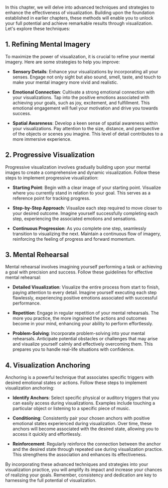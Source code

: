 
In this chapter, we will delve into advanced techniques and strategies to enhance the effectiveness of visualization. Building upon the foundation established in earlier chapters, these methods will enable you to unlock your full potential and achieve remarkable results through visualization. Let's explore these techniques:

1\. Refining Mental Imagery
--------------------------

To maximize the power of visualization, it is crucial to refine your mental imagery. Here are some strategies to help you improve:

* **Sensory Details**: Enhance your visualizations by incorporating all your senses. Engage not only sight but also sound, smell, taste, and touch to make your mental imagery more vivid and realistic.

* **Emotional Connection**: Cultivate a strong emotional connection with your visualizations. Tap into the positive emotions associated with achieving your goals, such as joy, excitement, and fulfillment. This emotional engagement will fuel your motivation and drive you towards success.

* **Spatial Awareness**: Develop a keen sense of spatial awareness within your visualizations. Pay attention to the size, distance, and perspective of the objects or scenes you imagine. This level of detail contributes to a more immersive experience.

2\. Progressive Visualization
----------------------------

Progressive visualization involves gradually building upon your mental images to create a comprehensive and dynamic visualization. Follow these steps to implement progressive visualization:

* **Starting Point**: Begin with a clear image of your starting point. Visualize where you currently stand in relation to your goal. This serves as a reference point for tracking progress.

* **Step-by-Step Approach**: Visualize each step required to move closer to your desired outcome. Imagine yourself successfully completing each step, experiencing the associated emotions and sensations.

* **Continuous Progression**: As you complete one step, seamlessly transition to visualizing the next. Maintain a continuous flow of imagery, reinforcing the feeling of progress and forward momentum.

3\. Mental Rehearsal
-------------------

Mental rehearsal involves imagining yourself performing a task or achieving a goal with precision and success. Follow these guidelines for effective mental rehearsal:

* **Detailed Visualization**: Visualize the entire process from start to finish, paying attention to every detail. Imagine yourself executing each step flawlessly, experiencing positive emotions associated with successful performance.

* **Repetition**: Engage in regular repetition of your mental rehearsals. The more you practice, the more ingrained the actions and outcomes become in your mind, enhancing your ability to perform effortlessly.

* **Problem-Solving**: Incorporate problem-solving into your mental rehearsals. Anticipate potential obstacles or challenges that may arise and visualize yourself calmly and effectively overcoming them. This prepares you to handle real-life situations with confidence.

4\. Visualization Anchoring
--------------------------

Anchoring is a powerful technique that associates specific triggers with desired emotional states or actions. Follow these steps to implement visualization anchoring:

* **Identify Anchors**: Select specific physical or auditory triggers that you can easily access during visualizations. Examples include touching a particular object or listening to a specific piece of music.

* **Conditioning**: Consistently pair your chosen anchors with positive emotional states experienced during visualization. Over time, these anchors will become associated with the desired state, allowing you to access it quickly and effortlessly.

* **Reinforcement**: Regularly reinforce the connection between the anchor and the desired state through repeated use during visualization practice. This strengthens the association and enhances its effectiveness.

By incorporating these advanced techniques and strategies into your visualization practice, you will amplify its impact and increase your chances of realizing your goals. Remember, consistency and dedication are key to harnessing the full potential of visualization.
